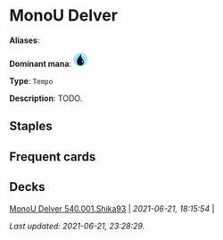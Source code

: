 # MonoU Delver

**Aliases**: 

**Dominant mana**: <img src="../resources/images/mana/U.png" width="25"/>

**Type**: `Tempo`

**Description**: TODO.

## **Staples**



## **Frequent cards**



## **Decks**

[MonoU Delver 540.001.Shika93](https://deckstats.net/decks/78813/2118921-monou-delver-540-001) | *2021-06-21, 18:15:54* |   


*Last updated: 2021-06-21, 23:28:29.*
